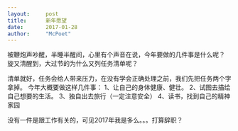 ```yaml
---
layout:     post
title:      新年愿望
date:       2017-01-28
author:     "McPoet"
---
```


被鞭炮声吵醒，半睡半醒间，心里有个声音在说，今年要做的几件事是什么呢？
旋又清醒到，大过节的为什么又列任务清单呢？

清单就好，任务会给人带来压力，在没有学会正确处理之前，我们先把任务两个字拿掉。
今年大概要做这样几件事：
1、让自己的身体健康、健壮。
2、试图去描绘自己想要的生活。
3、独自出去旅行（一定注意安全）
4、读书，找到自己的精神家园

没有一件是跟工作有关的，可见2017年我是多么。。。打算辞职？
